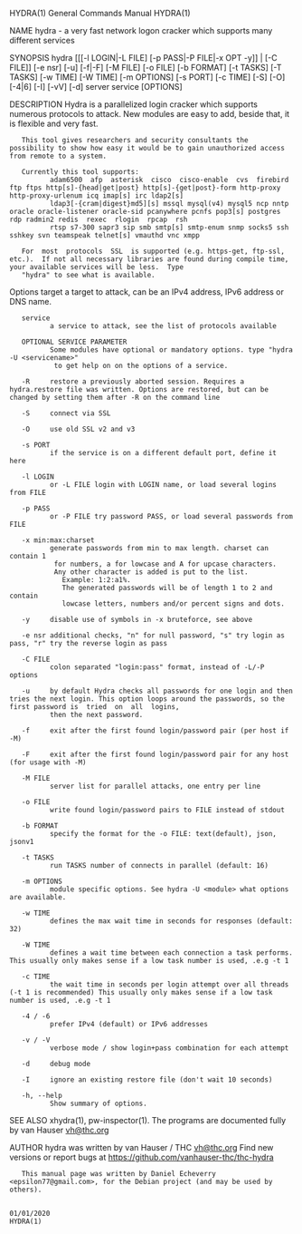HYDRA(1)                                                                          General Commands Manual                                                                         HYDRA(1)

NAME
       hydra - a very fast network logon cracker which supports many different services

SYNOPSIS
       hydra
        [[[-l LOGIN|-L FILE] [-p PASS|-P FILE|-x OPT -y]] | [-C FILE]]
        [-e nsr] [-u] [-f|-F] [-M FILE] [-o FILE] [-b FORMAT]
        [-t TASKS] [-T TASKS] [-w TIME] [-W TIME] [-m OPTIONS] [-s PORT]
        [-c TIME] [-S] [-O] [-4|6] [-I] [-vV] [-d]
        server service [OPTIONS]

DESCRIPTION
       Hydra is a parallelized login cracker which supports numerous protocols to attack. New modules are easy to add, beside that, it is flexible and very fast.

       This tool gives researchers and security consultants the possibility to show how easy it would be to gain unauthorized access from remote to a system.

       Currently this tool supports:
              adam6500  afp  asterisk  cisco  cisco-enable  cvs  firebird  ftp ftps http[s]-{head|get|post} http[s]-{get|post}-form http-proxy http-proxy-urlenum icq imap[s] irc ldap2[s]
              ldap3[-{cram|digest}md5][s] mssql mysql(v4) mysql5 ncp nntp oracle oracle-listener oracle-sid pcanywhere pcnfs pop3[s] postgres rdp radmin2 redis  rexec  rlogin  rpcap  rsh
              rtsp s7-300 sapr3 sip smb smtp[s] smtp-enum snmp socks5 ssh sshkey svn teamspeak telnet[s] vmauthd vnc xmpp

       For  most  protocols  SSL  is supported (e.g. https-get, ftp-ssl, etc.).  If not all necessary libraries are found during compile time, your available services will be less.  Type
       "hydra" to see what is available.

Options
       target a target to attack, can be an IPv4 address, IPv6 address or DNS name.

       service
              a service to attack, see the list of protocols available

       OPTIONAL SERVICE PARAMETER
              Some modules have optional or mandatory options. type "hydra -U <servicename>"
               to get help on on the options of a service.

       -R     restore a previously aborted session. Requires a hydra.restore file was written. Options are restored, but can be changed by setting them after -R on the command line

       -S     connect via SSL

       -O     use old SSL v2 and v3

       -s PORT
              if the service is on a different default port, define it here

       -l LOGIN
              or -L FILE login with LOGIN name, or load several logins from FILE

       -p PASS
              or -P FILE try password PASS, or load several passwords from FILE

       -x min:max:charset
              generate passwords from min to max length. charset can contain 1
               for numbers, a for lowcase and A for upcase characters.
               Any other character is added is put to the list.
                 Example: 1:2:a1%.
                 The generated passwords will be of length 1 to 2 and contain
                 lowcase letters, numbers and/or percent signs and dots.

       -y     disable use of symbols in -x bruteforce, see above

       -e nsr additional checks, "n" for null password, "s" try login as pass, "r" try the reverse login as pass

       -C FILE
              colon separated "login:pass" format, instead of -L/-P options

       -u     by default Hydra checks all passwords for one login and then tries the next login. This option loops around the passwords, so the first password is  tried  on  all  logins,
              then the next password.

       -f     exit after the first found login/password pair (per host if -M)

       -F     exit after the first found login/password pair for any host (for usage with -M)

       -M FILE
              server list for parallel attacks, one entry per line

       -o FILE
              write found login/password pairs to FILE instead of stdout

       -b FORMAT
              specify the format for the -o FILE: text(default), json, jsonv1

       -t TASKS
              run TASKS number of connects in parallel (default: 16)

       -m OPTIONS
              module specific options. See hydra -U <module> what options are available.

       -w TIME
              defines the max wait time in seconds for responses (default: 32)

       -W TIME
              defines a wait time between each connection a task performs. This usually only makes sense if a low task number is used, .e.g -t 1

       -c TIME
              the wait time in seconds per login attempt over all threads (-t 1 is recommended) This usually only makes sense if a low task number is used, .e.g -t 1

       -4 / -6
              prefer IPv4 (default) or IPv6 addresses

       -v / -V
              verbose mode / show login+pass combination for each attempt

       -d     debug mode

       -I     ignore an existing restore file (don't wait 10 seconds)

       -h, --help
              Show summary of options.

SEE ALSO
       xhydra(1), pw-inspector(1).
       The programs are documented fully by van Hauser <vh@thc.org>

AUTHOR
       hydra was written by van Hauser / THC <vh@thc.org> Find new versions or report bugs at https://github.com/vanhauser-thc/thc-hydra

       This manual page was written by Daniel Echeverry <epsilon77@gmail.com>, for the Debian project (and may be used by others).

                                                                                        01/01/2020                                                                                HYDRA(1)
